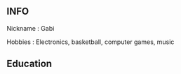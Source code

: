 ## INFO

Nickname : Gabi 

Hobbies : Electronics, basketball, computer games, music

## Education



